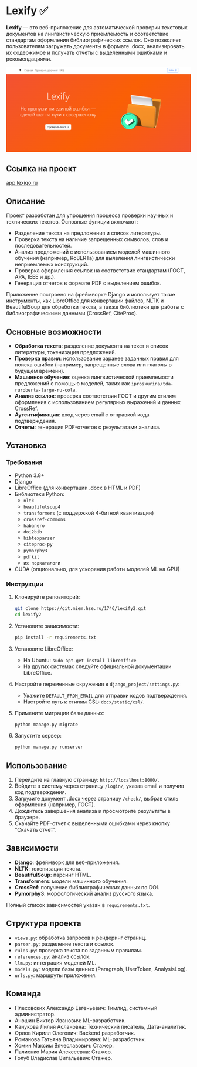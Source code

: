 # Lexify ✅

**Lexify** — это веб-приложение для автоматической проверки текстовых документов на лингвистическую приемлемость и соответствие стандартам оформления библиографических ссылок. Оно позволяет пользователям загружать документы в формате .docx, анализировать их содержимое и получать отчеты с выделенными ошибками и рекомендациями.

![lexify hero image](https://github.com/alexanderplesovskikh/lexify/blob/master/lexify.png)

## Ссылка на проект

[app.lexiqo.ru](https://app.lexiqo.ru/)

## Описание

Проект разработан для упрощения процесса проверки научных и технических текстов. Основные функции включают:
- Разделение текста на предложения и список литературы.
- Проверка текста на наличие запрещенных символов, слов и последовательностей.
- Анализ предложений с использованием моделей машинного обучения (например, RoBERTa) для выявления лингвистически неприемлемых конструкций.
- Проверка оформления ссылок на соответствие стандартам (ГОСТ, APA, IEEE и др.).
- Генерация отчетов в формате PDF с выделением ошибок.

Приложение построено на фреймворке Django и использует такие инструменты, как LibreOffice для конвертации файлов, NLTK и BeautifulSoup для обработки текста, а также библиотеки для работы с библиографическими данными (CrossRef, CiteProc).

## Основные возможности

- **Обработка текста**: разделение документа на текст и список литературы, токенизация предложений.
- **Проверка правил**: использование заранее заданных правил для поиска ошибок (например, запрещенные слова или глаголы в будущем времени).
- **Машинное обучение**: оценка лингвистической приемлемости предложений с помощью моделей, таких как `iproskurina/tda-ruroberta-large-ru-cola`.
- **Анализ ссылок**: проверка соответствия ГОСТ и другим стилям оформления с использованием регулярных выражений и данных CrossRef.
- **Аутентификация**: вход через email с отправкой кода подтверждения.
- **Отчеты**: генерация PDF-отчетов с результатами анализа.

## Установка

### Требования

- Python 3.8+
- Django
- LibreOffice (для конвертации .docx в HTML и PDF)
- Библиотеки Python:
  - `nltk`
  - `beautifulsoup4`
  - `transformers` (с поддержкой 4-битной квантизации)
  - `crossref-commons`
  - `habanero`
  - `doi2bib`
  - `bibtexparser`
  - `citeproc-py`
  - `pymorphy3`
  - `pdfkit`
  - `их подкаталоги`
- CUDA (опционально, для ускорения работы моделей ML на GPU)

### Инструкции

1. Клонируйте репозиторий:
   ```bash
   git clone https://git.miem.hse.ru/1746/lexify2.git
   cd lexify2
   ```

2. Установите зависимости:
   ```bash
   pip install -r requirements.txt
   ```

3. Установите LibreOffice:
   - На Ubuntu: `sudo apt-get install libreoffice`
   - На других системах следуйте официальной документации LibreOffice.

4. Настройте переменные окружения в `django_project/settings.py`:
   - Укажите `DEFAULT_FROM_EMAIL` для отправки кодов подтверждения.
   - Настройте путь к стилям CSL: `docx/static/csl/`.

5. Примените миграции базы данных:
   ```bash
   python manage.py migrate
   ```

6. Запустите сервер:
   ```bash
   python manage.py runserver
   ```

## Использование

1. Перейдите на главную страницу: `http://localhost:8000/`.
2. Войдите в систему через страницу `/login/`, указав email и получив код подтверждения.
3. Загрузите документ .docx через страницу `/check/`, выбрав стиль оформления (например, ГОСТ).
4. Дождитесь завершения анализа и просмотрите результаты в браузере.
5. Скачайте PDF-отчет с выделенными ошибками через кнопку "Скачать отчет".


## Зависимости

- **Django**: фреймворк для веб-приложения.
- **NLTK**: токенизация текста.
- **BeautifulSoup**: парсинг HTML.
- **Transformers**: модели машинного обучения.
- **CrossRef**: получение библиографических данных по DOI.
- **Pymorphy3**: морфологический анализ русского языка.

Полный список зависимостей указан в `requirements.txt`.

## Структура проекта

- `views.py`: обработка запросов и рендеринг страниц.
- `parser.py`: разделение текста и ссылок.
- `rules.py`: проверка текста по заданным правилам.
- `references.py`: анализ ссылок.
- `llm.py`: интеграция моделей ML.
- `models.py`: модели базы данных (Paragraph, UserToken, AnalysisLog).
- `urls.py`: маршруты приложения.

## Команда

- Плесовских Александр Евгеньевич: Тимлид, системный администратор.
- Аношин Виктор Иванович: ML-разработчик.
- Канукова Лилия Аслановна: Технический писатель, Дата-аналитик.
- Орлов Кирилл Олегович: Backend разработчик.
- Романова Татьяна Владимировна: ML-разработчик.
- Хомин Максим Вячеславович: Стажер.
- Палиенко Мария Алексеевна: Стажер.
- Голуб Владислав Витальевич: Стажер.
